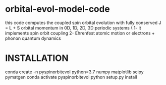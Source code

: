 # orbital-evol-model-code
this code computes the coupled spin orbital evolution with fully conserved J = L + S orbital momentum in 0D, 1D, 2D, 3D periodic systems \\
1- it implements spin orbit coupling
2- Ehrenfest atomic motion or electrons + phonon quantum dynamics


# INSTALLATION
conda create -n pyspinorbitevol python=3.7 numpy matplotlib scipy pymatgen
conda activate pyspinorbitevol
python setup.py install
